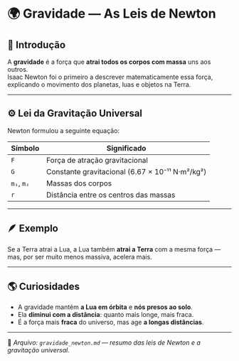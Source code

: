 # 🌍 Gravidade — As Leis de Newton

## 🧭 Introdução
A **gravidade** é a força que **atrai todos os corpos com massa** uns aos outros.  
Isaac Newton foi o primeiro a descrever matematicamente essa força, explicando o movimento dos planetas, luas e objetos na Terra.

---

## ⚙️ Lei da Gravitação Universal

Newton formulou a seguinte equação:


| Símbolo | Significado |
|----------|-------------|
| `F` | Força de atração gravitacional |
| `G` | Constante gravitacional (6.67 × 10⁻¹¹ N·m²/kg²) |
| `m₁`, `m₂` | Massas dos corpos |
| `r` | Distância entre os centros das massas |

---

## 🪶 Exemplo

Se a Terra atrai a Lua, a Lua também **atrai a Terra** com a mesma força — mas, por ser muito menos massiva, acelera mais.

---

## 🌎 Curiosidades

- A gravidade mantém **a Lua em órbita** e **nós presos ao solo**.  
- Ela **diminui com a distância**: quanto mais longe, mais fraca.  
- É a força mais **fraca** do universo, mas age **a longas distâncias**.

---

📘 *Arquivo: `gravidade_newton.md` — resumo das leis de Newton e a gravitação universal.*

